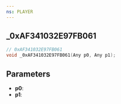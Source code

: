 ```yaml
---
ns: PLAYER
---
```

## _0xAF341032E97FB061

```c
// 0xAF341032E97FB061
void _0xAF341032E97FB061(Any p0, Any p1);
```

## Parameters
* **p0**:
* **p1**:
